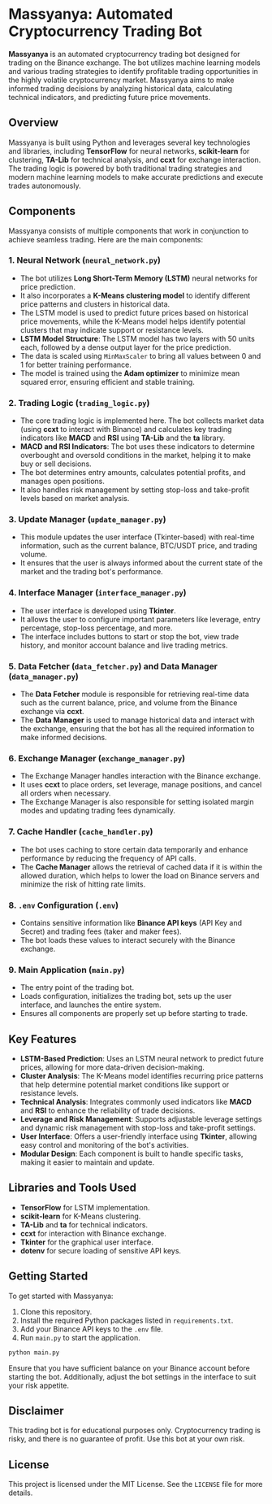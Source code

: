# Massyanya: Automated Cryptocurrency Trading Bot

**Massyanya** is an automated cryptocurrency trading bot designed for trading on the Binance exchange. The bot utilizes machine learning models and various trading strategies to identify profitable trading opportunities in the highly volatile cryptocurrency market. Massyanya aims to make informed trading decisions by analyzing historical data, calculating technical indicators, and predicting future price movements.

## Overview
Massyanya is built using Python and leverages several key technologies and libraries, including **TensorFlow** for neural networks, **scikit-learn** for clustering, **TA-Lib** for technical analysis, and **ccxt** for exchange interaction. The trading logic is powered by both traditional trading strategies and modern machine learning models to make accurate predictions and execute trades autonomously.

## Components
Massyanya consists of multiple components that work in conjunction to achieve seamless trading. Here are the main components:

### 1. Neural Network (`neural_network.py`)
- The bot utilizes **Long Short-Term Memory (LSTM)** neural networks for price prediction.
- It also incorporates a **K-Means clustering model** to identify different price patterns and clusters in historical data.
- The LSTM model is used to predict future prices based on historical price movements, while the K-Means model helps identify potential clusters that may indicate support or resistance levels.
- **LSTM Model Structure**: The LSTM model has two layers with 50 units each, followed by a dense output layer for the price prediction.
- The data is scaled using `MinMaxScaler` to bring all values between 0 and 1 for better training performance.
- The model is trained using the **Adam optimizer** to minimize mean squared error, ensuring efficient and stable training.

### 2. Trading Logic (`trading_logic.py`)
- The core trading logic is implemented here. The bot collects market data (using **ccxt** to interact with Binance) and calculates key trading indicators like **MACD** and **RSI** using **TA-Lib** and the **ta** library.
- **MACD and RSI Indicators**: The bot uses these indicators to determine overbought and oversold conditions in the market, helping it to make buy or sell decisions.
- The bot determines entry amounts, calculates potential profits, and manages open positions.
- It also handles risk management by setting stop-loss and take-profit levels based on market analysis.

### 3. Update Manager (`update_manager.py`)
- This module updates the user interface (Tkinter-based) with real-time information, such as the current balance, BTC/USDT price, and trading volume.
- It ensures that the user is always informed about the current state of the market and the trading bot's performance.

### 4. Interface Manager (`interface_manager.py`)
- The user interface is developed using **Tkinter**.
- It allows the user to configure important parameters like leverage, entry percentage, stop-loss percentage, and more.
- The interface includes buttons to start or stop the bot, view trade history, and monitor account balance and live trading metrics.

### 5. Data Fetcher (`data_fetcher.py`) and Data Manager (`data_manager.py`)
- The **Data Fetcher** module is responsible for retrieving real-time data such as the current balance, price, and volume from the Binance exchange via **ccxt**.
- The **Data Manager** is used to manage historical data and interact with the exchange, ensuring that the bot has all the required information to make informed decisions.

### 6. Exchange Manager (`exchange_manager.py`)
- The Exchange Manager handles interaction with the Binance exchange.
- It uses **ccxt** to place orders, set leverage, manage positions, and cancel all orders when necessary.
- The Exchange Manager is also responsible for setting isolated margin modes and updating trading fees dynamically.

### 7. Cache Handler (`cache_handler.py`)
- The bot uses caching to store certain data temporarily and enhance performance by reducing the frequency of API calls.
- The **Cache Manager** allows the retrieval of cached data if it is within the allowed duration, which helps to lower the load on Binance servers and minimize the risk of hitting rate limits.

### 8. `.env` Configuration (`.env`)
- Contains sensitive information like **Binance API keys** (API Key and Secret) and trading fees (taker and maker fees).
- The bot loads these values to interact securely with the Binance exchange.

### 9. Main Application (`main.py`)
- The entry point of the trading bot.
- Loads configuration, initializes the trading bot, sets up the user interface, and launches the entire system.
- Ensures all components are properly set up before starting to trade.

## Key Features
- **LSTM-Based Prediction**: Uses an LSTM neural network to predict future prices, allowing for more data-driven decision-making.
- **Cluster Analysis**: The K-Means model identifies recurring price patterns that help determine potential market conditions like support or resistance levels.
- **Technical Analysis**: Integrates commonly used indicators like **MACD** and **RSI** to enhance the reliability of trade decisions.
- **Leverage and Risk Management**: Supports adjustable leverage settings and dynamic risk management with stop-loss and take-profit settings.
- **User Interface**: Offers a user-friendly interface using **Tkinter**, allowing easy control and monitoring of the bot's activities.
- **Modular Design**: Each component is built to handle specific tasks, making it easier to maintain and update.

## Libraries and Tools Used
- **TensorFlow** for LSTM implementation.
- **scikit-learn** for K-Means clustering.
- **TA-Lib** and **ta** for technical indicators.
- **ccxt** for interaction with Binance exchange.
- **Tkinter** for the graphical user interface.
- **dotenv** for secure loading of sensitive API keys.

## Getting Started
To get started with Massyanya:
1. Clone this repository.
2. Install the required Python packages listed in `requirements.txt`.
3. Add your Binance API keys to the `.env` file.
4. Run `main.py` to start the application.

```bash
python main.py
```

Ensure that you have sufficient balance on your Binance account before starting the bot. Additionally, adjust the bot settings in the interface to suit your risk appetite.

## Disclaimer
This trading bot is for educational purposes only. Cryptocurrency trading is risky, and there is no guarantee of profit. Use this bot at your own risk.

## License
This project is licensed under the MIT License. See the `LICENSE` file for more details.


